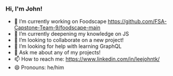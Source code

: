 ### Hi, I'm John!

- 🔭 I’m currently working on Foodscape https://github.com/FSA-Capstone-Team-9/foodscape-main
- 🌱 I’m currently deepening my knowledge on JS
- 👯 I’m looking to collaborate on a new project!
- 🤔 I’m looking for help with learning GraphQL
- 💬 Ask me about any of my projects!
- 📫 How to reach me: https://www.linkedin.com/in/leejohntk/
- 😄 Pronouns: he/him
